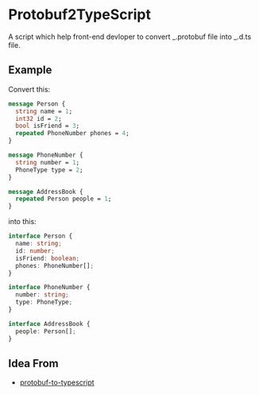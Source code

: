 # Protobuf2TypeScript

A script which help front-end devloper to convert _.protobuf file into _.d.ts file.

## Example

Convert this:

```proto
message Person {
  string name = 1;
  int32 id = 2;
  bool isFriend = 3;
  repeated PhoneNumber phones = 4;
}

message PhoneNumber {
  string number = 1;
  PhoneType type = 2;
}

message AddressBook {
  repeated Person people = 1;
}
```

into this:

```typescript
interface Person {
  name: string;
  id: number;
  isFriend: boolean;
  phones: PhoneNumber[];
}

interface PhoneNumber {
  number: string;
  type: PhoneType;
}

interface AddressBook {
  people: Person[];
}
```

## Idea From

- [protobuf-to-typescript ](https://github.com/geotho/protobuf-to-typescript/tree/master)
